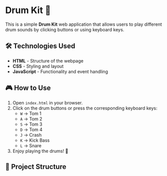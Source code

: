 # Drum Kit 🥁

This is a simple **Drum Kit** web application that allows users to play different drum sounds by clicking buttons or using keyboard keys.

## 🛠 Technologies Used

- **HTML** - Structure of the webpage
- **CSS** - Styling and layout
- **JavaScript** - Functionality and event handling

## 🎮 How to Use

1. Open `index.html` in your browser.
2. Click on the drum buttons or press the corresponding keyboard keys:
   - `W` → Tom 1
   - `A` → Tom 2
   - `S` → Tom 3
   - `D` → Tom 4
   - `J` → Crash
   - `K` → Kick Bass
   - `L` → Snare
3. Enjoy playing the drums! 🥁

## 📂 Project Structure


